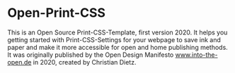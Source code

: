 # Open-Print-CSS
This is an Open Source Print-CSS-Template, first version 2020. It helps you getting started with Print-CSS-Settings for your webpage to save ink and paper and make it more accessible for open and home publishing methods. It was originally published by the Open Design Manifesto www.into-the-open.de in 2020, created by Christian Dietz.
